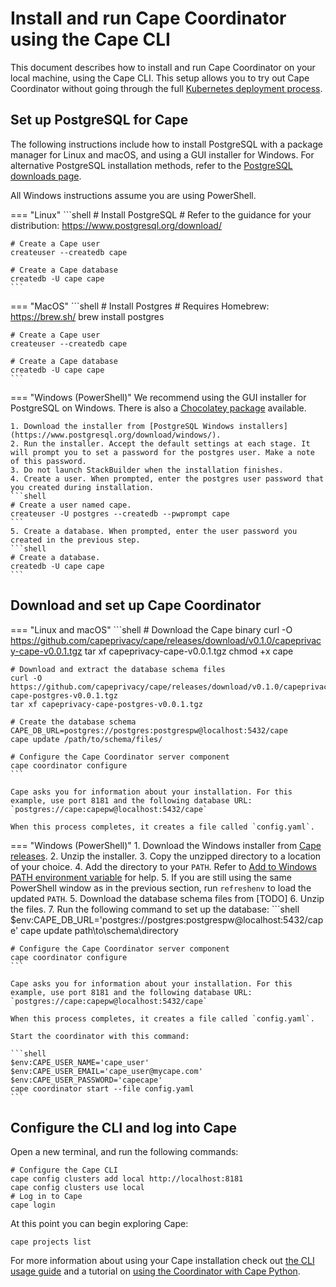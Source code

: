 # Install and run Cape Coordinator using the Cape CLI

This document describes how to install and run Cape Coordinator on your local machine, using the Cape CLI. This setup allows you to try out Cape Coordinator without going through the full [Kubernetes deployment process](/cape-core/coordinator/kubernetes/).

## Set up PostgreSQL for Cape

The following instructions include how to install PostgreSQL with a package manager for Linux and macOS, and using a GUI installer for Windows. For alternative PostgreSQL installation methods, refer to the [PostgreSQL downloads page](https://www.postgresql.org/download/).

All Windows instructions assume you are using PowerShell.

=== "Linux"
    ```shell
    # Install PostgreSQL
    # Refer to the guidance for your distribution: https://www.postgresql.org/download/

    # Create a Cape user
    createuser --createdb cape

    # Create a Cape database
    createdb -U cape cape
    ```

=== "MacOS"
    ```shell
    # Install Postgres
    # Requires Homebrew: https://brew.sh/
    brew install postgres

    # Create a Cape user
    createuser --createdb cape

    # Create a Cape database
    createdb -U cape cape
    ```

=== "Windows (PowerShell)"
    We recommend using the GUI installer for PostgreSQL on Windows. There is also a [Chocolatey package](https://chocolatey.org/packages/postgresql) available.

    1. Download the installer from [PostgreSQL Windows installers](https://www.postgresql.org/download/windows/).
    2. Run the installer. Accept the default settings at each stage. It will prompt you to set a password for the postgres user. Make a note of this password.
    3. Do not launch StackBuilder when the installation finishes.
    4. Create a user. When prompted, enter the postgres user password that you created during installation.
    ```shell
    # Create a user named cape.
    createuser -U postgres --createdb --pwprompt cape
    ```
    5. Create a database. When prompted, enter the user password you created in the previous step.     
    ```shell
    # Create a database.
    createdb -U cape cape
    ```


## Download and set up Cape Coordinator

=== "Linux and macOS"
    ```shell
    # Download the Cape binary
    curl -O https://github.com/capeprivacy/cape/releases/download/v0.1.0/capeprivacy-cape-v0.0.1.tgz
    tar xf capeprivacy-cape-v0.0.1.tgz
    chmod +x cape

    # Download and extract the database schema files
    curl -O https://github.com/capeprivacy/cape/releases/download/v0.1.0/capeprivacy-cape-postgres-v0.0.1.tgz
    tar xf capeprivacy-cape-postgres-v0.0.1.tgz

    # Create the database schema
    CAPE_DB_URL=postgres://postgres:postgrespw@localhost:5432/cape 
    cape update /path/to/schema/files/

    # Configure the Cape Coordinator server component
    cape coordinator configure
    ```

    Cape asks you for information about your installation. For this example, use port 8181 and the following database URL: `postgres://cape:capepw@localhost:5432/cape`

    When this process completes, it creates a file called `config.yaml`.
    
=== "Windows (PowerShell)"
    1. Download the Windows installer from [Cape releases](https://github.com/capeprivacy/cape/releases).
    2. Unzip the installer.
    3. Copy the unzipped directory to a location of your choice.
    4. Add the directory to your `PATH`. Refer to [Add to Windows PATH environment variable](https://helpdeskgeek.com/windows-10/add-windows-path-environment-variable/) for help.
    5. If you are still using the same PowerShell window as in the previous section, run `refreshenv` to load the updated `PATH`.
    5. Download the database schema files from [TODO]
    6. Unzip the files.
    7. Run the following command to set up the database:
    ```shell
    $env:CAPE_DB_URL='postgres://postgres:postgrespw@localhost:5432/cape' 
    cape update path\to\schema\directory

    # Configure the Cape Coordinator server component
    cape coordinator configure
    ```

    Cape asks you for information about your installation. For this example, use port 8181 and the following database URL: `postgres://cape:capepw@localhost:5432/cape`

    When this process completes, it creates a file called `config.yaml`. 

    Start the coordinator with this command:

    ```shell
    $env:CAPE_USER_NAME='cape_user'
    $env:CAPE_USER_EMAIL='cape_user@mycape.com'
    $env:CAPE_USER_PASSWORD='capecape'
    cape coordinator start --file config.yaml
    ```

## Configure the CLI and log into Cape

Open a new terminal, and run the following commands:

```shell
# Configure the Cape CLI
cape config clusters add local http://localhost:8181
cape config clusters use local
# Log in to Cape
cape login
```

At this point you can begin exploring Cape:

```shell
cape projects list
```

For more information about using your Cape installation check out [the CLI usage guide](/cape-core/cli/usage/) and a tutorial on [using the Coordinator with Cape Python](/libraries/cape-python/coordinator-quickstart/).
